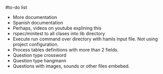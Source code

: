 
#to-do list

* More documentation
* Spanish documentation
* Perhaps, videos on youtube explining this
* rspec/minitest to all clases into lib directory
* Execute run command over directory with hamls input file. Not using project configuration.
* Process tables definitions with more than 2 fields.
* Question type crossword
* Question type hangmann
* Questions with images, sounds or other files embebed.
